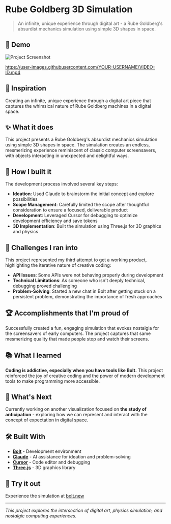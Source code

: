 # Rube Goldberg 3D Simulation

> An infinite, unique experience through digital art - a Rube Goldberg's absurdist mechanics simulation using simple 3D shapes in space.

## 📸 Demo

<!-- Screenshot -->
![Project Screenshot](./screenshots/main-view.png)


<!-- Video (GitHub supports MP4) -->
[https://user-images.githubusercontent.com/YOUR-USERNAME/VIDEO-ID.mp4
](https://www.youtube.com/watch?v=U_MRRu9B1zo)

## 🎯 Inspiration

Creating an infinite, unique experience through a digital art piece that captures the whimsical nature of Rube Goldberg machines in a digital space.

## ✨ What it does

This project presents a Rube Goldberg's absurdist mechanics simulation using simple 3D shapes in space. The simulation creates an endless, mesmerizing experience reminiscent of classic computer screensavers, with objects interacting in unexpected and delightful ways.

## 🔧 How I built it

The development process involved several key steps:

- **Ideation**: Used Claude to brainstorm the initial concept and explore possibilities
- **Scope Management**: Carefully limited the scope after thoughtful consideration to ensure a focused, deliverable product
- **Development**: Leveraged Cursor for debugging to optimize development efficiency and save tokens
- **3D Implementation**: Built the simulation using Three.js for 3D graphics and physics

## 🚧 Challenges I ran into

This project represented my third attempt to get a working product, highlighting the iterative nature of creative coding:

- **API Issues**: Some APIs were not behaving properly during development
- **Technical Limitations**: As someone who isn't deeply technical, debugging proved challenging
- **Problem-Solving**: Started a new chat in Bolt after getting stuck on a persistent problem, demonstrating the importance of fresh approaches

## 🏆 Accomplishments that I'm proud of

Successfully created a fun, engaging simulation that evokes nostalgia for the screensavers of early computers. The project captures that same mesmerizing quality that made people stop and watch their screens.

## 📚 What I learned

**Coding is addictive, especially when you have tools like Bolt.** This project reinforced the joy of creative coding and the power of modern development tools to make programming more accessible.

## 🔮 What's Next

Currently working on another visualization focused on **the study of anticipation** - exploring how we can represent and interact with the concept of expectation in digital space.

## 🛠️ Built With

- **[Bolt](https://bolt.new)** - Development environment
- **[Claude](https://claude.ai)** - AI assistance for ideation and problem-solving
- **[Cursor](https://cursor.sh)** - Code editor and debugging
- **[Three.js](https://threejs.org)** - 3D graphics library

## 🚀 Try it out

Experience the simulation at [bolt.new](https://bolt.new)

---

*This project explores the intersection of digital art, physics simulation, and nostalgic computing experiences.*
